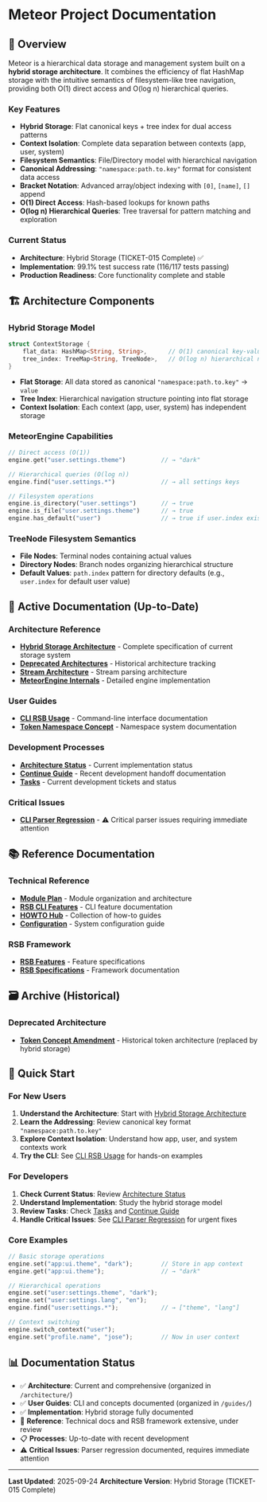 # Meteor Project Documentation

## 🌟 Overview

Meteor is a hierarchical data storage and management system built on a **hybrid storage architecture**. It combines the efficiency of flat HashMap storage with the intuitive semantics of filesystem-like tree navigation, providing both O(1) direct access and O(log n) hierarchical queries.

### Key Features
- **Hybrid Storage**: Flat canonical keys + tree index for dual access patterns
- **Context Isolation**: Complete data separation between contexts (app, user, system)
- **Filesystem Semantics**: File/Directory model with hierarchical navigation
- **Canonical Addressing**: `"namespace:path.to.key"` format for consistent data access
- **Bracket Notation**: Advanced array/object indexing with `[0]`, `[name]`, `[]` append
- **O(1) Direct Access**: Hash-based lookups for known paths
- **O(log n) Hierarchical Queries**: Tree traversal for pattern matching and exploration

### Current Status
- **Architecture**: Hybrid Storage (TICKET-015 Complete) ✅
- **Implementation**: 99.1% test success rate (116/117 tests passing)
- **Production Readiness**: Core functionality complete and stable

## 🏗️ Architecture Components

### Hybrid Storage Model
```rust
struct ContextStorage {
    flat_data: HashMap<String, String>,      // O(1) canonical key-value storage
    tree_index: TreeMap<String, TreeNode>,   // O(log n) hierarchical navigation
}
```

- **Flat Storage**: All data stored as canonical `"namespace:path.to.key"` → `value`
- **Tree Index**: Hierarchical navigation structure pointing into flat storage
- **Context Isolation**: Each context (app, user, system) has independent storage

### MeteorEngine Capabilities
```rust
// Direct access (O(1))
engine.get("user.settings.theme")          // → "dark"

// Hierarchical queries (O(log n))
engine.find("user.settings.*")             // → all settings keys

// Filesystem operations
engine.is_directory("user.settings")       // → true
engine.is_file("user.settings.theme")      // → true
engine.has_default("user")                 // → true if user.index exists
```

### TreeNode Filesystem Semantics
- **File Nodes**: Terminal nodes containing actual values
- **Directory Nodes**: Branch nodes organizing hierarchical structure
- **Default Values**: `path.index` pattern for directory defaults (e.g., `user.index` for default user value)

## 🎯 Active Documentation (Up-to-Date)

### Architecture Reference
- **[Hybrid Storage Architecture](ref/architecture/HYBRID_STORAGE_ARCHITECTURE.md)** - Complete specification of current storage system
- **[Deprecated Architectures](ref/architecture/DEPRECATED_ARCHITECTURES.md)** - Historical architecture tracking
- **[Stream Architecture](ref/architecture/STREAM_ARCHITECTURE.md)** - Stream parsing architecture
- **[MeteorEngine Internals](ref/architecture/METEORENGINE_INTERNALS.md)** - Detailed engine implementation

### User Guides
- **[CLI RSB Usage](ref/guides/CLI_RSB_USAGE.md)** - Command-line interface documentation
- **[Token Namespace Concept](ref/guides/TOKEN_NAMESPACE_CONCEPT.md)** - Namespace system documentation

### Development Processes
- **[Architecture Status](procs/ARCHITECTURE_STATUS.md)** - Current implementation status
- **[Continue Guide](procs/CONTINUE.md)** - Recent development handoff documentation
- **[Tasks](procs/TASKS.txt)** - Current development tickets and status

### Critical Issues
- **[CLI Parser Regression](ref/reference/REGRESSION_CLI_PARSER.md)** - ⚠️ Critical parser issues requiring immediate attention

## 📚 Reference Documentation

### Technical Reference
- **[Module Plan](ref/reference/MODULE_PLAN.md)** - Module organization and architecture
- **[RSB CLI Features](ref/reference/RSB_CLI_FEATURES.md)** - CLI feature documentation
- **[HOWTO Hub](ref/reference/HOWTO_HUB.md)** - Collection of how-to guides
- **[Configuration](CONFIGURATION.md)** - System configuration guide

### RSB Framework
- **[RSB Features](ref/features/)** - Feature specifications
- **[RSB Specifications](ref/rsb/)** - Framework documentation

## 🗃️ Archive (Historical)

### Deprecated Architecture
- **[Token Concept Amendment](archive/TOKEN_CONCEPT_AMENDMENT.md)** - Historical token architecture (replaced by hybrid storage)

## 🚀 Quick Start

### For New Users
1. **Understand the Architecture**: Start with [Hybrid Storage Architecture](ref/architecture/HYBRID_STORAGE_ARCHITECTURE.md)
2. **Learn the Addressing**: Review canonical key format `"namespace:path.to.key"`
3. **Explore Context Isolation**: Understand how app, user, and system contexts work
4. **Try the CLI**: See [CLI RSB Usage](ref/guides/CLI_RSB_USAGE.md) for hands-on examples

### For Developers
1. **Check Current Status**: Review [Architecture Status](procs/ARCHITECTURE_STATUS.md)
2. **Understand Implementation**: Study the hybrid storage model
3. **Review Tasks**: Check [Tasks](procs/TASKS.txt) and [Continue Guide](procs/CONTINUE.md)
4. **Handle Critical Issues**: See [CLI Parser Regression](ref/reference/REGRESSION_CLI_PARSER.md) for urgent fixes

### Core Examples
```rust
// Basic storage operations
engine.set("app:ui.theme", "dark");        // Store in app context
engine.get("app:ui.theme");                // → "dark"

// Hierarchical operations
engine.set("user:settings.theme", "dark");
engine.set("user:settings.lang", "en");
engine.find("user:settings.*");            // → ["theme", "lang"]

// Context switching
engine.switch_context("user");
engine.set("profile.name", "jose");        // Now in user context
```

## 📊 Documentation Status

- ✅ **Architecture**: Current and comprehensive (organized in `/architecture/`)
- ✅ **User Guides**: CLI and concepts documented (organized in `/guides/`)
- ✅ **Implementation**: Hybrid storage fully documented
- 🔄 **Reference**: Technical docs and RSB framework extensive, under review
- 📋 **Processes**: Up-to-date with recent development
- ⚠️ **Critical Issues**: Parser regression documented, requires immediate attention

---

**Last Updated**: 2025-09-24
**Architecture Version**: Hybrid Storage (TICKET-015 Complete)